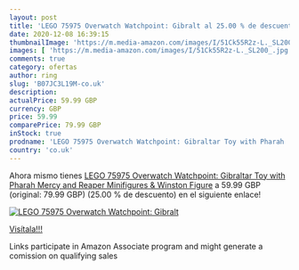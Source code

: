 ```yaml
---
layout: post
title: 'LEGO 75975 Overwatch Watchpoint: Gibralt al 25.00 % de descuento'
date: 2020-12-08 16:39:15
thumbnailImage: 'https://m.media-amazon.com/images/I/51Ck55R2z-L._SL200_.jpg'
images: [ 'https://m.media-amazon.com/images/I/51Ck55R2z-L._SL200_.jpg' ]
comments: true
category: ofertas
author: ring
slug: 'B07JC3L19M-co.uk'
description:
actualPrice: 59.99 GBP
currency: GBP
price: 59.99
comparePrice: 79.99 GBP
inStock: true
prodname: 'LEGO 75975 Overwatch Watchpoint: Gibraltar Toy with Pharah  Mercy and Reaper Minifigures & Winston Figure'
country: 'co.uk'
---
```


Ahora mismo tienes [LEGO 75975 Overwatch Watchpoint: Gibraltar Toy with Pharah  Mercy and Reaper Minifigures & Winston Figure](https://www.amazon.co.uk/dp/B07JC3L19M/?tag=tolees0a-21) a 59.99 GBP (original: 79.99 GBP) (25.00 %  de descuento) en el siguiente enlace!

[![LEGO 75975 Overwatch Watchpoint: Gibralt](https://m.media-amazon.com/images/I/51Ck55R2z-L._SL200_.jpg)](https://www.amazon.co.uk/dp/B07JC3L19M/?tag=tolees0a-21)

[Visítala!!!](https://www.amazon.co.uk/dp/B07JC3L19M/?tag=tolees0a-21)

Links participate in Amazon Associate program and might generate a comission on qualifying sales
